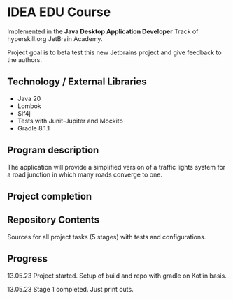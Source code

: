 # IDEA EDU Course

Implemented in the <b>Java Desktop Application Developer</b> Track of hyperskill.org JetBrain Academy.  

Project goal is to beta test this new Jetbrains project and give feedback to the authors.

## Technology / External Libraries

- Java 20
- Lombok
- Slf4j
- Tests with Junit-Jupiter and Mockito
- Gradle 8.1.1

## Program description

The application will provide a simplified version of a traffic lights system for a road junction in which many roads
converge to one.

## Project completion

[//]: # (Project was completed on 29.04.23.)

## Repository Contents

Sources for all project tasks (5 stages) with tests and configurations.

## Progress

13.05.23 Project started. Setup of build and repo with gradle on Kotlin basis.

13.05.23 Stage 1 completed. Just print outs.

